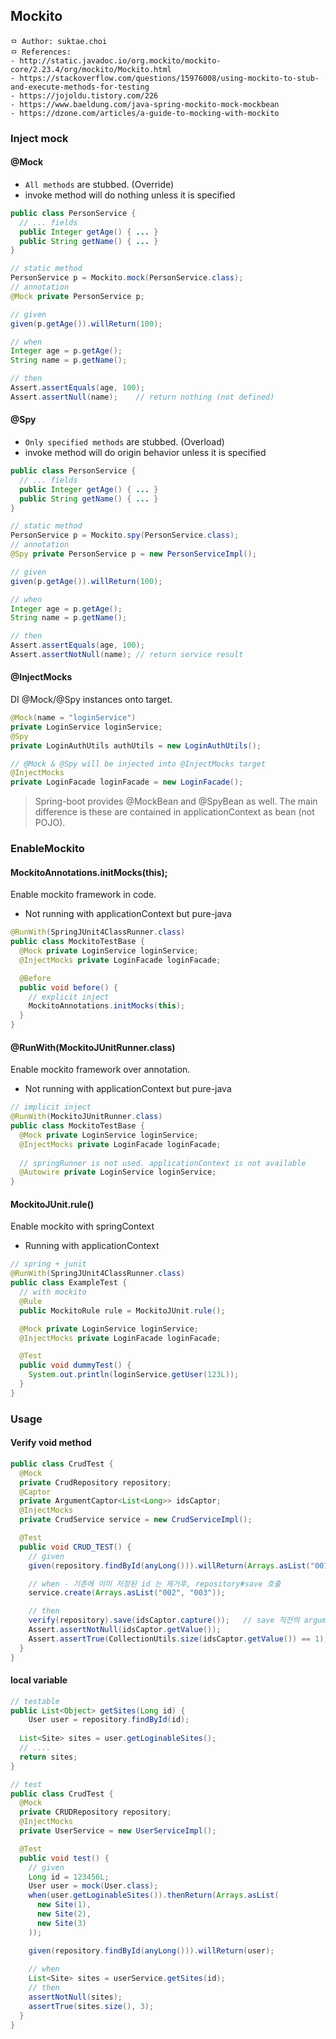 ## Mockito

```
ㅁ Author: suktae.choi
ㅁ References:
- http://static.javadoc.io/org.mockito/mockito-core/2.23.4/org/mockito/Mockito.html
- https://stackoverflow.com/questions/15976008/using-mockito-to-stub-and-execute-methods-for-testing
- https://jojoldu.tistory.com/226
- https://www.baeldung.com/java-spring-mockito-mock-mockbean
- https://dzone.com/articles/a-guide-to-mocking-with-mockito
```

### Inject mock
#### @Mock
- `All methods` are stubbed. (Override)
- invoke method will do nothing unless it is specified

```java
public class PersonService {
  // ... fields
  public Integer getAge() { ... }
  public String getName() { ... }
}

// static method
PersonService p = Mockito.mock(PersonService.class);
// annotation
@Mock private PersonService p;

// given
given(p.getAge()).willReturn(100);

// when
Integer age = p.getAge();
String name = p.getName();

// then
Assert.assertEquals(age, 100);
Assert.assertNull(name);	// return nothing (not defined)
```

#### @Spy
- `Only specified methods` are stubbed. (Overload)
- invoke method will do origin behavior unless it is specified

```java
public class PersonService {
  // ... fields
  public Integer getAge() { ... }
  public String getName() { ... }
}

// static method
PersonService p = Mockito.spy(PersonService.class);
// annotation
@Spy private PersonService p = new PersonServiceImpl();

// given
given(p.getAge()).willReturn(100);

// when
Integer age = p.getAge();
String name = p.getName();

// then
Assert.assertEquals(age, 100);
Assert.assertNotNull(name);	// return service result
```

#### @InjectMocks
DI @Mock/@Spy instances onto target.

```java
@Mock(name = "loginService")
private LoginService loginService;
@Spy
private LoginAuthUtils authUtils = new LoginAuthUtils();

// @Mock & @Spy will be injected into @InjectMocks target
@InjectMocks
private LoginFacade loginFacade = new LoginFacade();
```

> Spring-boot provides @MockBean and @SpyBean as well. The main difference is these are contained in applicationContext as bean (not POJO).

### EnableMockito

#### MockitoAnnotations.initMocks(this);

Enable mockito framework in code.

- Not running with applicationContext but pure-java

```java
@RunWith(SpringJUnit4ClassRunner.class)
public class MockitoTestBase {
  @Mock private LoginService loginService;
  @InjectMocks private LoginFacade loginFacade;

  @Before
  public void before() {
    // explicit inject
    MockitoAnnotations.initMocks(this);
  }
}
```

#### @RunWith(MockitoJUnitRunner.class)

Enable mockito framework over annotation.

- Not running with applicationContext but pure-java

```java
// implicit inject
@RunWith(MockitoJUnitRunner.class)
public class MockitoTestBase {
  @Mock private LoginService loginService;
  @InjectMocks private LoginFacade loginFacade;
  
  // springRunner is not used. applicationContext is not available
  @Autowire private LoginService loginService;
}
```

#### MockitoJUnit.rule()

Enable mockito with springContext

- Running with applicationContext

```java
// spring + junit
@RunWith(SpringJUnit4ClassRunner.class)
public class ExampleTest {
  // with mockito
  @Rule
  public MockitoRule rule = MockitoJUnit.rule();

  @Mock private LoginService loginService;
  @InjectMocks private LoginFacade loginFacade;

  @Test
  public void dummyTest() {
    System.out.println(loginService.getUser(123L));
  }
}
```

### Usage

#### Verify void method

```java
public class CrudTest {
  @Mock
  private CrudRepository repository;
  @Captor
  private ArgumentCaptor<List<Long>> idsCaptor;
  @InjectMocks
  private CrudService service = new CrudServiceImpl();

  @Test
  public void CRUD_TEST() {
    // given
    given(repository.findById(anyLong())).willReturn(Arrays.asList("001", "002"));

    // when - 기존에 이미 저장된 id 는 제거후, repository#save 호출
    service.create(Arrays.asList("002", "003"));

    // then
    verify(repository).save(idsCaptor.capture());   // save 직전의 argument 를 captor 한다.
    Assert.assertNotNull(idsCaptor.getValue());
    Assert.assertTrue(CollectionUtils.size(idsCaptor.getValue()) == 1); // "003"
  }
}
```

#### local variable

```java
// testable
public List<Object> getSites(Long id) {
	User user = repository.findById(id);
  
  List<Site> sites = user.getLoginableSites();
  // .... 
  return sites;
}

// test
public class CrudTest {
  @Mock
  private CRUDRepository repository;
  @InjectMocks
  private UserService = new UserServiceImpl();

  @Test
  public void test() {
    // given
    Long id = 123456L;
    User user = mock(User.class);
    when(user.getLoginableSites()).thenReturn(Arrays.asList(
      new Site(1),
      new Site(2),
      new Site(3)
    ));

    given(repository.findById(anyLong())).willReturn(user);
    
    // when
    List<Site> sites = userService.getSites(id);
    // then
    assertNotNull(sites);
    assertTrue(sites.size(), 3);
  }
}
```